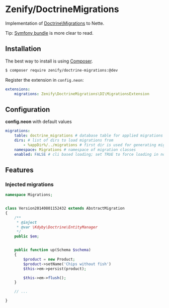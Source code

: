 # Zenify/DoctrineMigrations


Implementation of [Doctrine\Migrations](http://docs.doctrine-project.org/projects/doctrine-migrations/en/latest/) to Nette.

Tip: [Symfony bundle](http://symfony.com/doc/current/bundles/DoctrineMigrationsBundle/index.html) is more clear to read. 



## Installation

The best way to install is using [Composer](http://getcomposer.org/).

```sh
$ composer require zenify/doctrine-migrations:@dev
```

Register the extension in `config.neon`:

```yaml
extensions:
	migrations: Zenify\DoctrineMigrations\DI\MigrationsExtension
```


## Configuration

**config.neon** with default values

```yaml
migrations:
	table: doctrine_migrations # database table for applied migrations
	dirs: # list of dirs to load migrations from
		- %appDir%/../migrations # first dir is used for generating migrations
	namespace: Migrations # namespace of migration classes
	enabled: FALSE # cli based loading; set TRUE to force loading in non-cli
```


## Features


### Injected migrations

```php
namespace Migrations;


class Version20140801152432 extends AbstractMigration
{
	/**
	 * @inject
	 * @var \Kdyby\Doctrine\EntityManager
	 */
	public $em;


	public function up(Schema $schema)
	{
		$product = new Product;
		$product->setName('Chips without fish')
		$this->em->persist(product);

		$this->em->flush();
	}

	// ...

}
```
